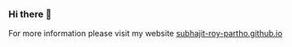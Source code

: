 ### Hi there 👋

For more information please visit my website [subhajit-roy-partho.github.io](https://subhajit-roy-partho.github.io)

<!--
**Subhajit-Roy-Partho/Subhajit-Roy-Partho** is a ✨ _special_ ✨ repository because its `README.md` (this file) appears on your GitHub profile.

Here are some ideas to get you started:

- 🔭 I’m currently working on ...
- 🌱 I’m currently learning ...
- 👯 I’m looking to collaborate on ...
- 🤔 I’m looking for help with ...
- 💬 Ask me about ...
- 📫 How to reach me: ...
- 😄 Pronouns: ...
- ⚡ Fun fact: ...
-->
